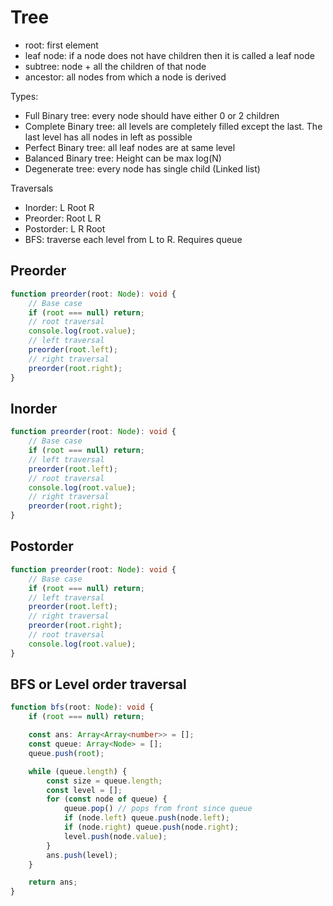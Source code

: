 # Tree

- root: first element
- leaf node: if a node does not have children then it is called a leaf node
- subtree: node + all the children of that node
- ancestor: all nodes from which a node is derived

Types:

- Full Binary tree: every node should have either 0 or 2 children
- Complete Binary tree: all levels are completely filled except the last. The last level has all nodes in left as possible
- Perfect Binary tree: all leaf nodes are at same level
- Balanced Binary tree: Height can be max log(N)
- Degenerate tree: every node has single child (Linked list)

Traversals

- Inorder: L Root R
- Preorder: Root L R
- Postorder: L R Root
- BFS: traverse each level from L to R. Requires queue

## Preorder

```typescript
function preorder(root: Node): void {
    // Base case
    if (root === null) return;
    // root traversal
    console.log(root.value);
    // left traversal
    preorder(root.left);
    // right traversal
    preorder(root.right);
}
```

## Inorder

```typescript
function preorder(root: Node): void {
    // Base case
    if (root === null) return;
    // left traversal
    preorder(root.left);
    // root traversal
    console.log(root.value);
    // right traversal
    preorder(root.right);
}
```

## Postorder

```typescript
function preorder(root: Node): void {
    // Base case
    if (root === null) return;
    // left traversal
    preorder(root.left);
    // right traversal
    preorder(root.right);
    // root traversal
    console.log(root.value);
}
```

## BFS or Level order traversal

```typescript
function bfs(root: Node): void {
    if (root === null) return;

    const ans: Array<Array<number>> = [];
    const queue: Array<Node> = [];
    queue.push(root);

    while (queue.length) {
        const size = queue.length;
        const level = [];
        for (const node of queue) {
            queue.pop() // pops from front since queue
            if (node.left) queue.push(node.left);
            if (node.right) queue.push(node.right);
            level.push(node.value);
        }
        ans.push(level);
    }

    return ans;
}
```

